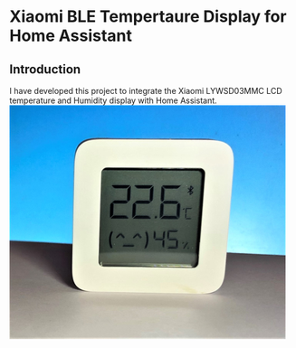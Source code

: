 # Xiaomi BLE Tempertaure Display for Home Assistant
## Introduction
I have developed this project to integrate the Xiaomi LYWSD03MMC LCD temperature and Humidity display with Home Assistant. 
![Image description](resources/Xiaomi_LYWSD03MMC.png)


